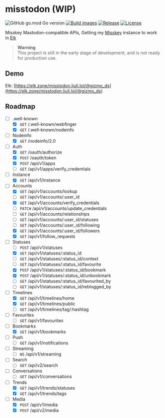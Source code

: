 # misstodon (WIP)

![GitHub go.mod Go version](https://img.shields.io/github/go-mod/go-version/gizmo-ds/misstodon?style=flat-square)
[![Build images](https://img.shields.io/github/actions/workflow/status/gizmo-ds/misstodon/images.yaml?branch=main&label=docker%20image&style=flat-square)](https://github.com/gizmo-ds/misstodon/actions/workflows/images.yaml)
[![Release](https://img.shields.io/github/v/release/gizmo-ds/misstodon.svg?include_prereleases&style=flat-square)](https://github.com/gizmo-ds/misstodon/releases/latest)
[![License](https://img.shields.io/github/license/gizmo-ds/misstodon?style=flat-square)](./LICENSE)

Misskey Mastodon-compatible APIs, Getting my [Misskey](https://github.com/misskey-dev/misskey/tree/13.2.0) instance to work in [Elk](https://github.com/elk-zone/elk)

> **Warning**  
> This project is still in the early stage of development, and is not ready for production use.

## Demo

Elk: [https://elk.zone/misstodon.liuli.lol/@gizmo_ds](https://elk.zone/misstodon.liuli.lol/@gizmo_ds)

## Roadmap

- [ ] .well-known
  - [x] `GET` /.well-known/webfinger
  - [x] `GET` /.well-known/nodeinfo
- [ ] Nodeinfo
  - [x] `GET` /nodeinfo/2.0
- [ ] Auth
  - [x] `GET` /oauth/authorize
  - [x] `POST` /oauth/token
  - [x] `POST` /api/v1/apps
  - [ ] `GET` /api/v1/apps/verify_credentials
- [ ] Instance
  - [x] `GET` /api/v1/instance
- [ ] Accounts
  - [x] `GET` /api/v1/accounts/lookup
  - [ ] `GET` /api/v1/accounts/:user_id
  - [x] `GET` /api/v1/accounts/verify_credentials
  - [ ] `PATCH` /api/v1/accounts/update_credentials
  - [ ] `GET` /api/v1/accounts/relationships
  - [ ] `GET` /api/v1/accounts/:user_id/statuses
  - [ ] `GET` /api/v1/accounts/:user_id/following
  - [x] `GET` /api/v1/accounts/:user_id/followers
  - [x] `GET` /api/v1/follow_requests
- [ ] Statuses
  - [ ] `POST` /api/v1/statuses
  - [x] `GET` /api/v1/statuses/:status_id
  - [ ] `GET` /api/v1/statuses/:status_id/context
  - [ ] `GET` /api/v1/statuses/:status_id/favourite
  - [x] `POST` /api/v1/statuses/:status_id/bookmark
  - [x] `POST` /api/v1/statuses/:status_id/unbookmark
  - [ ] `GET` /api/v1/statuses/:status_id/favourited_by
  - [ ] `GET` /api/v1/statuses/:status_id/reblogged_by
- [ ] Timelines
  - [x] `GET` /api/v1/timelines/home
  - [x] `GET` /api/v1/timelines/public
  - [ ] `GET` /api/v1/timelines/tag/:hashtag
- [ ] Favourites
  - [ ] `GET` /api/v1/favourites
- [ ] Bookmarks
  - [x] `GET` /api/v1/bookmarks
- [ ] Push
  - [ ] `GET` /api/v1/notifications
- [ ] Streaming
  - [ ] `WS` /api/v1/streaming
- [ ] Search
  - [ ] `GET` /api/v2/search
- [ ] Conversations
  - [ ] `GET` /api/v1/conversations
- [ ] Trends
  - [x] `GET` /api/v1/trends/statuses
  - [x] `GET` /api/v1/trends/tags
- [ ] Media
  - [x] `POST` /api/v1/media
  - [x] `POST` /api/v2/media
